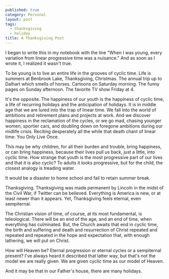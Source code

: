 ```yaml
---
published: true
category: Personal
layout: post
tags:
  - thanksgiving
  - holiday
title: A Thanksgiving Post
---
```

I began to write this in my notebook with the line "When I was young, every variation from linear progressive time was a nuisance." And as soon as I wrote it, I realized it wasn't true. 

To be young is to live an entire life in the grooves of cyclic time. Life is summers at Benbrook Lake, Thanksgiving, Christmas. The annual trip up to Dalhart which smells of horses. Cartoons on Saturday morning. The funny pages on Sunday afternoon. The favorite TV show Friday at 4. 

<!-- more -->

It's the opposite. The happiness of our youth is the happiness of cyclic time, a life of recurring holidays and the anticipation of holidays. It is in middle age that we are lured into the trap of linear time. We fall into the world of ambitions and retirement plans and projects at work. And we discover happiness in the reclamation of the cycles, or we go mad, chasing younger women, sportier cars, and doubling down on foregone ambitions during our midlife crisis. Reciting desperately all the while that death chant of linear time: You Only Live Once. 

This may be why children, for all their burden and trouble, bring happiness, or can bring happiness, because their lives pull us back, just a little, into cyclic time. How strange that youth is the most progressive part of our lives and that it is also cyclic? To adults it looks progressive, but for the child, the closest analogy is treading water. 

It would be a disaster to home school and fail to retain summer break. 

Thanksgiving. Thanksgiving was made permanent by Lincoln in the midst of the Civil War, if Twitter can be believed. Everything is America is new, or at least newer than it appears. Yet, Thanksgiving feels eternal, even sempiternal. 

The Christian vision of time, of course, at its most fundamental, is teleological. There will be an end of the age, and an end of time, when everything has culminated. But, the Church awaits that end in cyclic time, the birth and suffering and death and resurrection of Christ repeated and repeated and repeated in the hope and expectation that, with enough lathering, we will put on Christ. 

How will Heaven be? Eternal progression or eternal cycles or a sempiternal present? I've always heard it described that latter way, but that's not the model we are really given. We are given cyclic time as our model of Heaven. 

And it may be that in our Father's house, there are many holidays.